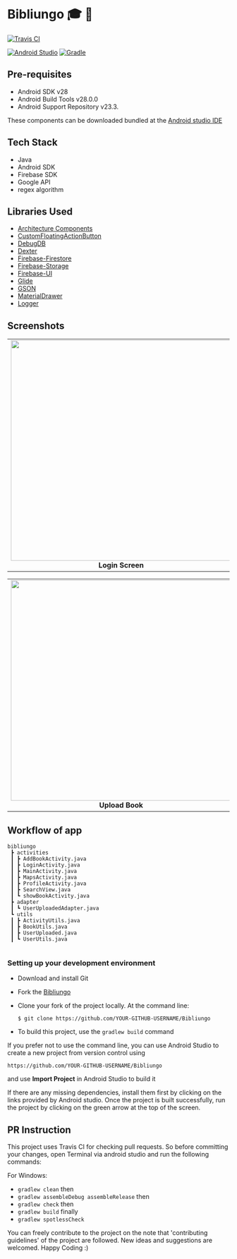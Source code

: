 
# Bibliungo :mortar_board: 📖

[![Travis CI](https://travis-ci.com/chromicle/AmritaResource.svg?branch=master)](https://travis-ci.com/chromicle/AmritaResource)

[![Android Studio](https://img.shields.io/badge/android%20studio-v3.4.1-blue.svg?cacheSeconds=2592000)](https://developer.android.com/studio/)
[![Gradle](https://img.shields.io/badge/gradle-v5.1.1-green.svg?cacheSeconds=2592000)](https://docs.gradle.org/5.1.1/release-notes.html)


## Pre-requisites

- Android SDK v28
- Android Build Tools v28.0.0
- Android Support Repository v23.3.

These components can be downloaded bundled at the [Android studio IDE](https://developer.android.com/studio)

## Tech Stack
- Java
- Android SDK
- Firebase SDK
- Google API
- regex algorithm

## Libraries Used
- [Architecture Components](https://developer.android.com/topic/libraries/architecture/)
- [CustomFloatingActionButton](https://github.com/robertlevonyan/customFloatingActionButton)
- [DebugDB](https://github.com/amitshekhariitbhu/Android-Debug-Database)
- [Dexter](https://github.com/Karumi/Dexter)
- [Firebase-Firestore](https://firebase.google.com/docs/firestore/)
- [Firebase-Storage](https://firebase.google.com/docs/storage/)
- [Firebase-UI](https://firebase.google.com/docs/auth/android/firebaseui)
- [Glide](https://github.com/bumptech/glide) 
- [GSON](https://github.com/google/gson)
- [MaterialDrawer](https://github.com/mikepenz/MaterialDrawer)
- [Logger](https://github.com/orhanobut/logger)


## Screenshots
<table>
     <tr>
          <td><img height="500" src="https://user-images.githubusercontent.com/48018942/73133662-ec58e980-4051-11ea-8544-10cce09e872f.jpg" /><br /><center><b>Login Screen</b></center></td>
          <td><img height="500" src="https://user-images.githubusercontent.com/48018942/73133661-ec58e980-4051-11ea-99b6-d388da35728b.jpg" /><br /><center><b>Home Screen</b></center></td>
          <td><img height="500" src="https://user-images.githubusercontent.com/48018942/73133660-ec58e980-4051-11ea-807d-3f367b38ef42.jpg" /><br /><center><b>Map View</b></center></td>
     </tr>
     
</table>
<table>
     <tr>
          <td><img height="500" src="https://user-images.githubusercontent.com/48018942/73133664-ecf18000-4051-11ea-972b-000424e2a4cd.jpg" /><br /><center><b>Upload Book</b></center></td>
          <td><img height="500" src="https://user-images.githubusercontent.com/48018942/73133663-ecf18000-4051-11ea-8603-a6d5584ecbe8.jpg" /><br /><center><b>Search Screen</b></center></td>
          <td><img height="500" src="https://user-images.githubusercontent.com/48018942/73133659-ebc05300-4051-11ea-9bfb-1807304491c5.jpg" /><br /><center><b>Profile View</b></center></td>
     </tr>
     
</table>


## Workflow of app

```
bibliungo
 ┣ activities
 ┃ ┣ AddBookActivity.java
 ┃ ┣ LoginActivity.java
 ┃ ┣ MainActivity.java
 ┃ ┣ MapsActivity.java
 ┃ ┣ ProfileActivity.java
 ┃ ┣ SearchView.java
 ┃ ┗ showBookActivity.java
 ┣ adapter
 ┃ ┗ UserUploadedAdapter.java
 ┗ utils
 ┃ ┣ ActivityUtils.java
 ┃ ┣ BookUtils.java
 ┃ ┣ UserUploaded.java
 ┃ ┗ UserUtils.java
 
 ```

### Setting up your development environment

- Download and install Git

- Fork the [Bibliungo](https://github.com/Chromicle/AmritaResource)

- Clone your fork of the project locally. At the command line:
    ```
    $ git clone https://github.com/YOUR-GITHUB-USERNAME/Bibliungo
    ```
- To build this project, use the `gradlew build` command

If you prefer not to use the command line, you can use Android Studio to create a new project from version control using
```
https://github.com/YOUR-GITHUB-USERNAME/Bibliungo
```
and use **Import Project** in Android Studio to build it

If there are any missing dependencies, install them first by clicking on the links provided by Android studio. Once the project is built successfully, run the project by clicking on the green arrow at the top of the screen.

## PR Instruction

This project uses Travis CI for checking pull requests. So before committing your changes, open Terminal via android studio and run the following commands:

For Windows:  
- `gradlew clean` then  
- `gradlew assembleDebug assembleRelease` then  
- `gradlew check` then
- `gradlew build` finally
- `gradlew spotlessCheck`


You can freely contribute to the project on the note that 'contributing guidelines' of the project are followed.
New ideas and suggestions are welcomed.
Happy Coding :)
